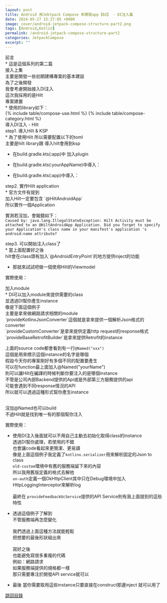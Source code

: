 ```yaml
---
layout: post
title: Android 用Jektpack Compose 來開發app【02】 - DI注入篇
date: 2024-05-27 15:27:05 +0800
image: cover/android-jetpack-compose-structure-part2.png
tags: [Android,Kotlin]
permalink: /android-jetpack-compose-structure-part2
categories: JetpackCompose
excerpt: ""
---
```


<div class="c-border-content-title-4">前言</div>
* 這是這個系列的第二篇<br>
接入上集<br>
主要是開發一些初期建構專案的基本建設<br>
為了之後開發<br>
我會考慮開始接入DI注入<br>
這次我採用的是Hilt<br>

<div class="c-border-content-title-1">專案建置</div>
* 使用的library如下：
<div id="category">
    {% include table/compose-use.html %}
    {% include table/compose-category.html %}
</div>

<div class="c-border-content-title-4">導入DI注入 - Hilt</div>
<div class="c-border-content-title-1">step1. 導入Hilt & KSP</div>
* 為了使用Hilt 所以需要配置以下的toml<br>
主要是hilt library跟 導入hilt會用到ksp<br>
<script src="https://gist.github.com/waitzShigoto/a529e6aef2c4cb054a593689b86ab962.js"></script>

* 在build.gradle.kts(:app)中 加入plugin
<script src="https://gist.github.com/waitzShigoto/ca4d1179d072db1f781831ce3ae367a6.js"></script>

* 在build.gradle.kts(:yourAppName)中導入：
<script src="https://gist.github.com/waitzShigoto/0cecaed97e600ccd7069722e2cc62c42.js"></script>

* 在build.gradle.kts(:app)中導入：
<script src="https://gist.github.com/waitzShigoto/a40eb48d1b2a7f6e4e59041fa4cff3b5.js"></script>

<div class="c-border-content-title-1">step2. 實作Hilt application</div>
* 官方文件有提到<br>
加入Hilt一定要包含	`@HiltAndroidApp`<br>
所以實作一個Application<br>
<script src="https://gist.github.com/waitzShigoto/648bd2e1d642c5ea108af87e7700a7de.js"></script>

實測若沒加，會報錯如下：<br>
`Caused by: java.lang.IllegalStateException: Hilt Activity must be attached to an @HiltAndroidApp Application. Did you forget to specify your Application's class name in your manifest's application 's android:name attribute?`

<div class="c-border-content-title-1">step3. 可以開始注入class了</div>
* 當上面配置好之後<br>
hilt會在class頭有加入`@AndroidEntryPoint`的地方提供inject的功能<br>

* 那就來試試吧做一個使用Hilt的Viewmodel
<script src="https://gist.github.com/waitzShigoto/c76e7ce4bc7743832372ae66ae651f03.js"></script>

實際使用：
<script src="https://gist.github.com/waitzShigoto/412d3db62610456139c5231632f5d2dd.js"></script>

<div class="c-border-content-title-1">加入module</div>
* DI可以加入module來提供需要的class<br>
並透過DI幫你產生instance<br>
像是下面這個例子<br>
主要是拿來做網路請求相關的module<br>
`provideKotlinxJsonConverter`這個就是拿來提供一個解析Json格式的converter<br>
`provideCustomConverter`是拿來提供定義http request的response格式<br>
`provideBaseRetrofitBuilder`是拿來提供Retrofit的instance<br>
<script src="https://gist.github.com/waitzShigoto/1127653dde42bc2bca111e274a7ba521.js"></script>

上面的source code都會看到有一行`@Named("xxx")`<br>
這個是用來標示這個instance的名字是哪個<br>
假設今天你的專案剛好有多個不同的配置要產生<br>
可以在function最上面加入@Named("yourName") <br>
則可以讓Hilt在編譯的時候判斷你要注入的是哪個instance<br>
不管是公司內部Backend提供的Api或是外部第三方服務提供的api<br>
可能會遇到不同response情況的API<br>
所以就可以透過這種形式幫你產生instance<br> <br>

沒加@Named也可以build<br>
不過Hilt就是找到唯一有的那個幫你注入<br>

實際使用：<br>
<script src="https://gist.github.com/waitzShigoto/a1b8b91295e8016cabc733463f6db0c9.js"></script>
* 使用DI注入後面就可以不用自己主動去初始化取得class的instance<br>
透過DI幫你處理，若使用的不錯<br>
也會讓code看起來更簡潔、更易讀<br>
像是上面這個例子我定義了`kotlinx.serializer`用來解析固定的Json to class<br>
`old-custom`環境中有舊的服務端留下來的內容<br> 
所以我用舊版定義的格式去解他<br>
`un-auth`定義一個OkHttpClient其中只在Debug環境中加入HttpLoggingInterceptor來解析log<br> <br>
最終在 `provideFeedbackUcService`提供的API Service則有我上面提到的這些特性<br>

* 透過這個例子了解到<br>
不管服務端再怎麼變化 <br><br>
我們透過上面這種方法就能輕鬆<br>
把想要的最後形狀組出來<br><br>
寫好之後<br>
也能避免寫很多重複的代碼<br>
例如：網路請求<br>
如果服務端提供的規格都一樣<br>
那只需要專注於開發API service就可以
<script src="https://gist.github.com/waitzShigoto/9fa177e6b7043a59f5d3841ee11fe2a4.js"></script>

* 最後 當你需要取用這些instance只要直接在construct那邊inject 就可以用了
<script src="https://gist.github.com/waitzShigoto/dae78780c5be26f1cba9b780f0c9f23c.js"></script>

<a class="link" href="#category" data-scroll>跳回目錄</a>

